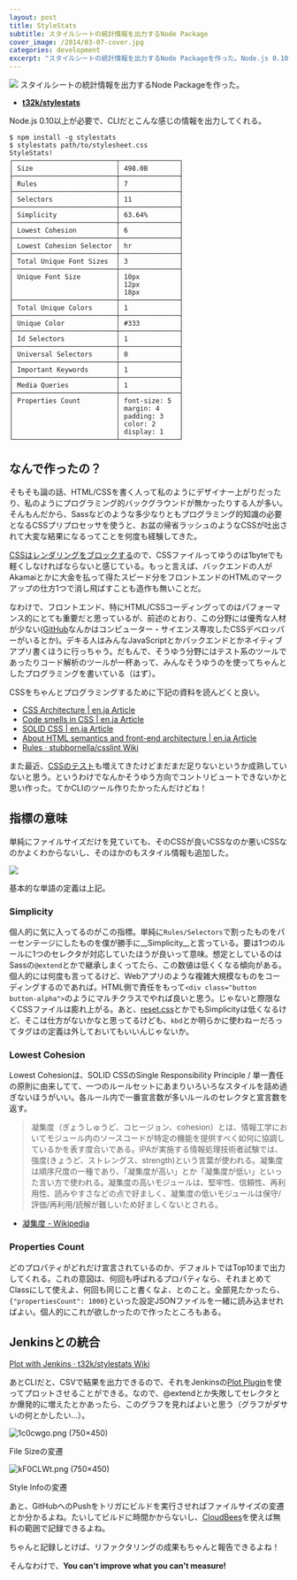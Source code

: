 ```yaml
---
layout: post
title: StyleStats
subtitle: スタイルシートの統計情報を出力するNode Package
cover_image: /2014/03-07-cover.jpg
categories: development
excerpt: "スタイルシートの統計情報を出力するNode Packageを作った。Node.js 0.10以上が必要で、CLIだとこんな感じの情報を出力してくれる。"
---
```


[![](https://github-camo.global.ssl.fastly.net/84b33de130aae5ae27d571c5aa7e4970fc426be8/687474703a2f2f692e696d6775722e636f6d2f38316b4b6e78482e706e67)](https://github.com/t32k/stylestats)
スタイルシートの統計情報を出力するNode Packageを作った。

+ __[t32k/stylestats](https://github.com/t32k/stylestats)__

Node.js 0.10以上が必要で、CLIだとこんな感じの情報を出力してくれる。

```
$ npm install -g stylestats
$ stylestats path/to/stylesheet.css
StyleStats!
┌──────────────────────────┬───────────────┐
│ Size                     │ 498.0B        │
├──────────────────────────┼───────────────┤
│ Rules                    │ 7             │
├──────────────────────────┼───────────────┤
│ Selectors                │ 11            │
├──────────────────────────┼───────────────┤
│ Simplicity               │ 63.64%        │
├──────────────────────────┼───────────────┤
│ Lowest Cohesion          │ 6             │
├──────────────────────────┼───────────────┤
│ Lowest Cohesion Selector │ hr            │
├──────────────────────────┼───────────────┤
│ Total Unique Font Sizes  │ 3             │
├──────────────────────────┼───────────────┤
│ Unique Font Size         │ 10px          │
│                          │ 12px          │
│                          │ 18px          │
├──────────────────────────┼───────────────┤
│ Total Unique Colors      │ 1             │
├──────────────────────────┼───────────────┤
│ Unique Color             │ #333          │
├──────────────────────────┼───────────────┤
│ Id Selectors             │ 1             │
├──────────────────────────┼───────────────┤
│ Universal Selectors      │ 0             │
├──────────────────────────┼───────────────┤
│ Important Keywords       │ 1             │
├──────────────────────────┼───────────────┤
│ Media Queries            │ 1             │
├──────────────────────────┼───────────────┤
│ Properties Count         │ font-size: 5  │
│                          │ margin: 4     │
│                          │ padding: 3    │
│                          │ color: 2      │
│                          │ display: 1    │
└──────────────────────────┴───────────────┘
```

## なんで作ったの？

そもそも論の話、HTML/CSSを書く人って私のようにデザイナー上がりだったり、私のようにプログラミング的バックグラウンドが無かったりする人が多い。そんもんだから、Sassなどのような多少なりともプログラミング的知識の必要となるCSSプリプロセッサを使うと、お盆の帰省ラッシュのようなCSSが吐出されて大変な結果になるってことを何度も経験してきた。

[CSSはレンダリングをブロックする](/mol/log/sprite-image-vs-inline-image/)ので、CSSファイルってゆうのは1byteでも軽くしなければならないと感じている。もっと言えば、バックエンドの人がAkamaiとかに大金を払って得たスピード分をフロントエンドのHTMLのマークアップの仕方1つで消し飛ばすことも造作も無いことだ。

なわけで、フロントエンド、特にHTML/CSSコーディングってのはパフォーマンス的にとても重要だと思っているが、前述のとおり、この分野には優秀な人材が少ない([GitHub](https://speakerdeck.com/jonrohan/githubs-css-performance)なんかはコンピューター・サイエンス専攻したCSSデベロッパーがいるとか)。デキる人はみんなJavaScriptとかバックエンドとかネイティブアプリ書くほうに行っちゃう。だもんで、そうゆう分野にはテスト系のツールであったりコード解析のツールが一杯あって、みんなそうゆうのを使ってちゃんとしたプログラミングを書いている（はず）。

CSSをちゃんとプログラミングするために下記の資料を読んどくと良い。

+ [CSS Architecture | en.ja Article](http://article.enja.io/articles/css-architecture.html)
+ [Code smells in CSS | en.ja Article](http://article.enja.io/articles/code-smells-in-css.html)
+ [SOLID CSS | en.ja Article](http://article.enja.io/articles/solidcss.html)
+ [About HTML semantics and front-end architecture | en.ja Article](http://article.enja.io/articles/about-html-semantics-and-front-end-architecture.html)
+ [Rules · stubbornella/csslint Wiki](https://github.com/stubbornella/csslint/wiki/Rules)

また最近、[CSSのテスト](http://csste.st/)も増えてきたけどまだまだ足りないというか成熟していないと思う。というわけでなんかそうゆう方向でコントリビュートできないかと思い作った。てかCLIのツール作りたかったんだけどね！

## 指標の意味

単純にファイルサイズだけを見ていても、そのCSSが良いCSSなのか悪いCSSなのかよくわからないし、そのほかのもスタイル情報も追加した。

![](http://i.imgur.com/DlCfWNw.png)

基本的な単語の定義は上記。

### Simplicity

個人的に気に入ってるのがこの指標。単純に`Rules/Selectors`で割ったものをパーセンテージにしたものを僕が勝手に__Simplicity__と言っている。要は1つのルールに1つのセレクタが対応していたほうが良いって意味。想定としているのはSassの`@extend`とかで継承しまくってたら、この数値は低くくなる傾向がある。個人的には何度も言ってるけど、Webアプリのような複雑大規模なものをコーディングするのであれば。HTML側で責任をもって`<div class="button button-alpha">`のようにマルチクラスでやれば良いと思う。じゃないと際限なくCSSファイルは膨れ上がる。あと、[reset.css](http://meyerweb.com/eric/tools/css/reset/)とかでもSimplicityは低くなるけど、そこは仕方がないかなと思ってるけども、`kbd`とか明らかに使わねーだろってタグはの定義は外しておいてもいいんじゃないか。

### Lowest Cohesion

Lowest Cohesionは、SOLID CSSのSingle Responsibility Principle / 単一責任の原則に由来してて、一つのルールセットにあまりいろいろなスタイルを詰め過ぎないほうがいい。各ルール内で一番宣言数が多いルールのセレクタと宣言数を返す。

> 凝集度（ぎょうしゅうど、コヒージョン、cohesion）とは、情報工学においてモジュール内のソースコードが特定の機能を提供すべく如何に協調しているかを表す度合いである。IPAが実施する情報処理技術者試験では、強度(きょうど、ストレングス、strength)という言葉が使われる。凝集度は順序尺度の一種であり、「凝集度が高い」とか「凝集度が低い」といった言い方で使われる。凝集度の高いモジュールは、堅牢性、信頼性、再利用性、読みやすさなどの点で好ましく、凝集度の低いモジュールは保守/評価/再利用/読解が難しいため好ましくないとされる。

+ [凝集度 - Wikipedia](http://ja.wikipedia.org/wiki/%E5%87%9D%E9%9B%86%E5%BA%A6)

### Properties Count

どのプロパティがどれだけ宣言されているのか、デフォルトではTop10まで出力してくれる。これの意図は、何回も呼ばれるプロパティなら、それまとめてClassにして使えよ、何回も同じこと書くなよ、とのこと。全部見たかったら、`{"propertiesCount": 1000}`といった設定JSONファイルを一緒に読み込ませればよい。個人的にこれが欲しかったので作ったところもある。

## Jenkinsとの統合

[Plot with Jenkins · t32k/stylestats Wiki](https://github.com/t32k/stylestats/wiki/Plot-with-Jenkins)

あとCLIだと、CSVで結果を出力できるので、それをJenkinsの[Plot Plugin](https://wiki.jenkins-ci.org/display/JENKINS/Plot+Plugin)を使ってプロットさせることができる。なので、@extendとか失敗してセレクタとか爆発的に増えたとかあったら、このグラフを見ればよいと思う（グラフがダサいの何とかしたい...）。

![1c0cwgo.png (750×450)](http://i.imgur.com/1c0cwgo.png)

File Sizeの変遷

![kF0CLWt.png (750×450)](http://i.imgur.com/kF0CLWt.png)

Style Infoの変遷

あと、GitHubへのPushをトリガにビルドを実行させればファイルサイズの変遷とか分かるよね。たいしてビルドに時間かからないし、[CloudBees](http://www.cloudbees.com/)を使えば無料の範囲で記録できるよね。

ちゃんと記録しとけば、リファクタリングの成果もちゃんと報告できるよね！

そんなわけで、__You can't improve what you can't measure!__


